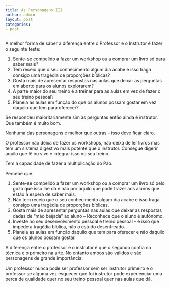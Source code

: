 ```yaml
---
title: As Personagens III
author: admin
layout: post
categories:
- post
---
```

A melhor forma de saber a diferença entre o Professor e o Instrutor é fazer o seguinte teste:

1.  Sente-se compelido a fazer um workshop ou a comprar um livro só para saber mais?
2.  Tem receio que o seu conhecimento algum dia acabe e isso traga consigo uma tragédia de proporções bíblicas?
3.  Gosta mais de apresentar respostas nas aulas que deixar as perguntas em aberto para os alunos explorarem?
4.  A parte maior do seu treino é a treinar para as aulas em vez de fazer o seu treino pessoal?
5.  Planeia as aulas em função do que os alunos possam gostar em vez daquilo que tem para oferecer?

Se respondeu maioritariamente sim às perguntas então ainda é instrutor. Que também é muito bom.

Nenhuma das personagens é melhor que outras &#8211; isso deve ficar claro.

O professor não deixa de fazer os workshops, não deixa de ler livros mas tem um sistema digestivo mais potente que o instrutor. Consegue digerir aquilo que lê ou vive e integrar isso no seu treino.

Tem a capacidade de fazer a multiplicação do Pão.

Percebe que:

1.  Sente-se compelido a fazer um workshop ou a comprar um livro só pelo gozo que isso lhe dá e não por aquilo que pode trazer aos alunos que estão à espera de saber mais.
2.  Não tem receio que o seu conhecimento algum dia acabe e isso traga consigo uma tragédia de proporções bíblicas.
3.  Gosta mais de apresentar perguntas nas aulas que deixar as respostas dadas de &#8220;mão beijada&#8221; ao aluno &#8211; Reconhece que o aluno é autónomo.
4.  Investe no seu desenvolvimento pessoal e treino pessoal &#8211; é isso que impede a tragédia bíblica, não o estudo desenfreado.
5.  Planeia as aulas em função daquilo que tem para oferecer e não daquilo que os alunos possam gostar.

A diferença entre o professor e o instrutor é que o segundo confia na técnica e o primeiro na arte. No entanto ambos são válidos e são personagens de grande importância.

Um professor nunca pode ser professor sem ser instrutor primeiro e o professor se alguma vez esquecer que foi instrutor pode experienciar uma perca de qualidade quer no seu treino pessoal quer nas aulas que dá.
